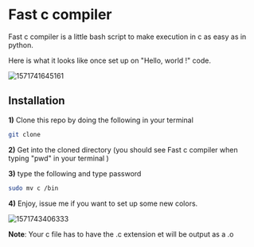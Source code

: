 # Fast c compiler

Fast c compiler is a little bash script to make execution in c as easy as in python.

Here is what it looks like once set up on "Hello, world !" code.

![1571741645161](/home/aton/.config/Typora/typora-user-images/1571741645161.png)



## Installation 

**1)** Clone this repo by doing the following in your terminal

```bash
git clone 
```

**2)** Get into the cloned directory (you should see Fast c compiler when typing "pwd"  in your terminal )

**3)** type the following and type password 

```bash
sudo mv c /bin
```

**4)** Enjoy, issue me if you want to set up some new colors.

![1571743406333](/home/aton/.config/Typora/typora-user-images/1571743406333.png)

**Note**:  Your c file has to have the .c extension et will be output as a .o

